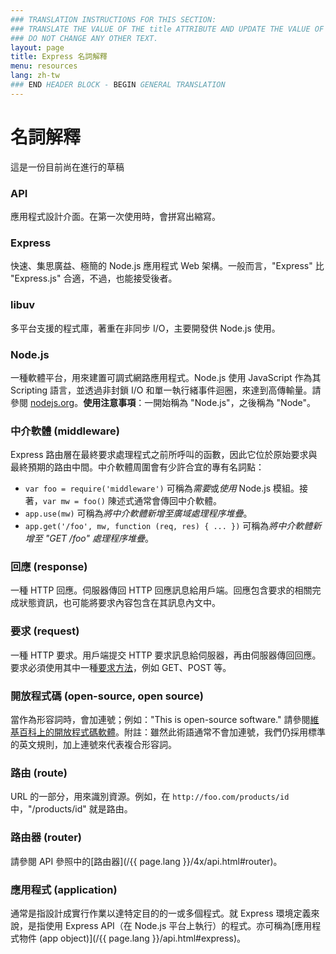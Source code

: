 ```yaml
---
### TRANSLATION INSTRUCTIONS FOR THIS SECTION:
### TRANSLATE THE VALUE OF THE title ATTRIBUTE AND UPDATE THE VALUE OF THE lang ATTRIBUTE.
### DO NOT CHANGE ANY OTHER TEXT.
layout: page
title: Express 名詞解釋
menu: resources
lang: zh-tw
### END HEADER BLOCK - BEGIN GENERAL TRANSLATION
---
```


# 名詞解釋

<div class="doc-box doc-warn">這是一份目前尚在進行的草稿</div>

### API

應用程式設計介面。在第一次使用時，會拼寫出縮寫。

### Express

快速、集思廣益、極簡的 Node.js 應用程式 Web 架構。一般而言，"Express" 比 "Express.js" 合適，不過，也能接受後者。

### libuv

多平台支援的程式庫，著重在非同步 I/O，主要開發供 Node.js 使用。

### Node.js

一種軟體平台，用來建置可調式網路應用程式。Node.js 使用 JavaScript 作為其 Scripting 語言，並透過非封鎖 I/O 和單一執行緒事件迴圈，來達到高傳輸量。請參閱 [nodejs.org](http://nodejs.org/)。**使用注意事項**：一開始稱為 "Node.js"，之後稱為 "Node"。

### 中介軟體 (middleware)

Express 路由層在最終要求處理程式之前所呼叫的函數，因此它位於原始要求與最終預期的路由中間。中介軟體周圍會有少許合宜的專有名詞點：

  * `var foo = require('middleware')` 可稱為*需要*或*使用* Node.js 模組。接著，`var mw = foo()` 陳述式通常會傳回中介軟體。
  * `app.use(mw)` 可稱為*將中介軟體新增至廣域處理程序堆疊*。
  * `app.get('/foo', mw, function (req, res) { ... })` 可稱為*將中介軟體新增至 "GET /foo" 處理程序堆疊*。

### 回應 (response)

一種 HTTP 回應。伺服器傳回 HTTP 回應訊息給用戶端。回應包含要求的相關完成狀態資訊，也可能將要求內容包含在其訊息內文中。

### 要求 (request)

一種 HTTP 要求。用戶端提交 HTTP 要求訊息給伺服器，再由伺服器傳回回應。要求必須使用其中一種[要求方法](https://en.wikipedia.org/wiki/Hypertext_Transfer_Protocol#Request_methods)，例如 GET、POST 等。

### 開放程式碼 (open-source, open source)

當作為形容詞時，會加連號；例如："This is open-source software." 請參閱[維基百科上的開放程式碼軟體](http://en.wikipedia.org/wiki/Open-source_software)。附註：雖然此術語通常不會加連號，我們仍採用標準的英文規則，加上連號來代表複合形容詞。

### 路由 (route)

URL 的一部分，用來識別資源。例如，在 `http://foo.com/products/id` 中，"/products/id" 就是路由。

### 路由器 (router)

請參閱 API 參照中的[路由器](/{{ page.lang }}/4x/api.html#router)。

### 應用程式 (application)

通常是指設計成實行作業以達特定目的的一或多個程式。就 Express 環境定義來說，是指使用 Express API（在 Node.js 平台上執行）的程式。亦可稱為[應用程式物件 (app object)](/{{ page.lang }}/api.html#express)。
